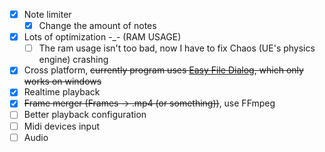 - [x] Note limiter
   - [x] Change the amount of notes
- [x] Lots of optimization -_- (RAM USAGE)
   - [ ] The ram usage isn't too bad, now I have to fix Chaos (UE's physics engine) crashing
- [x] Cross platform, ~~currently program uses [Easy File Dialog](https://www.unrealengine.com/marketplace/en-US/product/easy-file-dialog), which only works on windows~~
- [x] Realtime playback
- [x] ~~Frame merger (Frames -> .mp4 (or something))~~, use FFmpeg
- [ ] Better playback configuration
- [ ] Midi devices input
- [ ] Audio